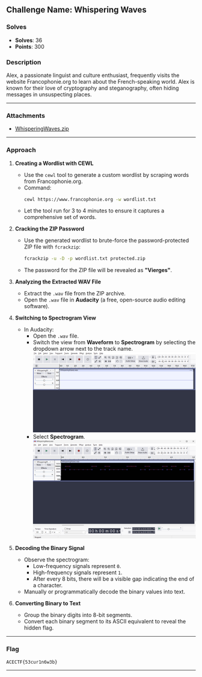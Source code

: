 ## **Challenge Name: Whispering Waves**

### **Solves**
- **Solves**: 36
- **Points**: 300  

### **Description**
Alex, a passionate linguist and culture enthusiast, frequently visits the website Francophonie.org to learn about the French-speaking world. Alex is known for their love of cryptography and steganography, often hiding messages in unsuspecting places.

---

### **Attachments**

- [WhisperingWaves.zip](../challenge-files/WhisperingWaves.zip)

---

### **Approach**

1. **Creating a Wordlist with CEWL**
    - Use the `cewl` tool to generate a custom wordlist by scraping words from Francophonie.org.
    - Command:
      ```bash
      cewl https://www.francophonie.org -w wordlist.txt
      ```
    - Let the tool run for 3 to 4 minutes to ensure it captures a comprehensive set of words.

2. **Cracking the ZIP Password**
    - Use the generated wordlist to brute-force the password-protected ZIP file with `fcrackzip`:
      ```bash
      fcrackzip -u -D -p wordlist.txt protected.zip
      ```
    - The password for the ZIP file will be revealed as **"Vierges"**.

3. **Analyzing the Extracted WAV File**
    - Extract the `.wav` file from the ZIP archive.
    - Open the `.wav` file in **Audacity** (a free, open-source audio editing software).

4. **Switching to Spectrogram View**
    - In Audacity:
      - Open the `.wav` file.
      - Switch the view from **Waveform** to **Spectrogram** by selecting the dropdown arrow next to the track name.
      ![normal view](Resources/normal.png)
      - Select **Spectrogram**.
      ![spectrogram.png](Resources/spectrogram.png)
    
5. **Decoding the Binary Signal**
    - Observe the spectrogram:
      - Low-frequency signals represent `0`.
      - High-frequency signals represent `1`.
      - After every 8 bits, there will be a visible gap indicating the end of a character.
    - Manually or programmatically decode the binary values into text.

6. **Converting Binary to Text**
    - Group the binary digits into 8-bit segments.
    - Convert each binary segment to its ASCII equivalent to reveal the hidden flag.

---

### **Flag**
```
ACECTF{53cur1n6w3b}
```

---

